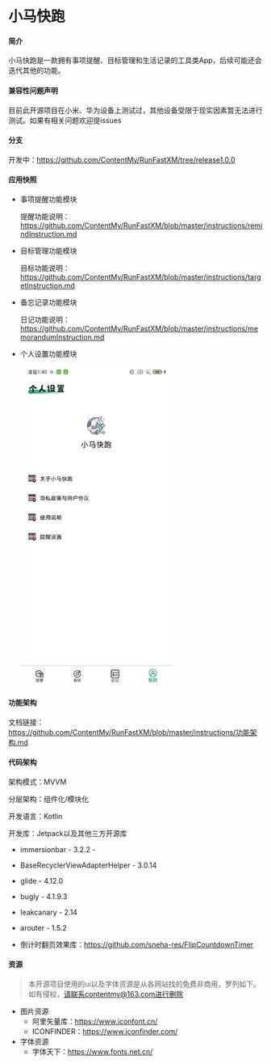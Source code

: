 # 小马快跑

#### 简介

小马快跑是一款拥有事项提醒、目标管理和生活记录的工具类App，后续可能还会迭代其他的功能。

#### 兼容性问题声明
目前此开源项目在小米、华为设备上测试过，其他设备受限于现实因素暂无法进行测试。如果有相关问题欢迎提issues

#### 分支
开发中：https://github.com/ContentMy/RunFastXM/tree/release1.0.0

#### 应用快照

* 事项提醒功能模块

  提醒功能说明：https://github.com/ContentMy/RunFastXM/blob/master/instructions/remindInstruction.md

* 目标管理功能模块

  目标功能说明：https://github.com/ContentMy/RunFastXM/blob/master/instructions/targetInstruction.md

* 备忘记录功能模块

  日记功能说明：https://github.com/ContentMy/RunFastXM/blob/master/instructions/memorandumInstruction.md

* 个人设置功能模块

  <img src="screenshot/个人设置.jpg" alt="个人设置" width="300"/>

#### 功能架构
 文档链接：https://github.com/ContentMy/RunFastXM/blob/master/instructions/功能架构.md

#### 代码架构

架构模式：MVVM

分层架构：组件化/模块化

开发语言：Kotlin

开发库：Jetpack以及其他三方开源库

* immersionbar - 3.2.2 -

* BaseRecyclerViewAdapterHelper - 3.0.14

* glide - 4.12.0

* bugly - 4.1.9.3

* leakcanary - 2.14

* arouter - 1.5.2

* 倒计时翻页效果库：https://github.com/sneha-res/FlipCountdownTimer

  

#### 资源

> 本开源项目使用的ui以及字体资源是从各网站找的免费非商用，罗列如下。如有侵权，请联系contentmy@163.com进行删除

* 图片资源
  * 阿里矢量库：https://www.iconfont.cn/
  * ICONFINDER：https://www.iconfinder.com/
* 字体资源
  * 字体天下：https://www.fonts.net.cn/



